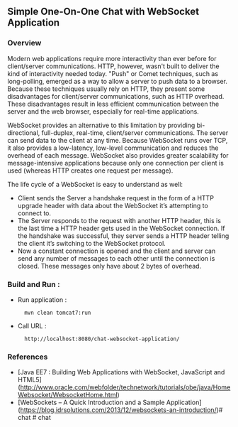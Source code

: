 ## Simple One-On-One Chat with WebSocket Application

### Overview
Modern web applications require more interactivity than ever before for client/server communications. HTTP, however, 
wasn't built to deliver the kind of interactivity needed today. "Push" or Comet techniques, such as long-polling, 
emerged as a way to allow a server to push data to a browser. Because these techniques usually rely on HTTP, 
they present some disadvantages for client/server communications, such as HTTP overhead. These disadvantages result in 
less efficient communication between the server and the web browser, especially for real-time applications.

WebSocket provides an alternative to this limitation by providing bi-directional, full-duplex, real-time, 
client/server communications. The server can send data to the client at any time. Because WebSocket runs over TCP, 
it also provides a low-latency, low-level communication and reduces the overhead of each message. 
WebSocket also provides greater scalability for message-intensive applications because only one connection per client 
is used (whereas HTTP creates one request per message). 

The life cycle of a WebSocket is easy to understand as well:

* Client sends the Server a handshake request in the form of a HTTP upgrade header with data about the WebSocket 
it’s attempting to connect to.
* The Server responds to the request with another HTTP header, this is the last time a HTTP header gets used in 
the WebSocket connection. If the handshake was successful, they server sends a HTTP header telling the client 
it’s switching to the WebSocket protocol.
* Now a constant connection is opened and the client and server can send any number of messages to each other 
until the connection is closed. These messages only have about 2 bytes of overhead.

### Build and Run :

* Run application :

    	mvn clean tomcat7:run

* Call URL :

		http://localhost:8080/chat-websocket-application/

### References
* [Java EE7 : Building Web Applications with WebSocket, JavaScript and HTML5]
(http://www.oracle.com/webfolder/technetwork/tutorials/obe/java/HomeWebsocket/WebsocketHome.html)
* [WebSockets – A Quick Introduction and a Sample Application] 
(https://blog.idrsolutions.com/2013/12/websockets-an-introduction/)#   c h a t  
 #   c h a t  
 